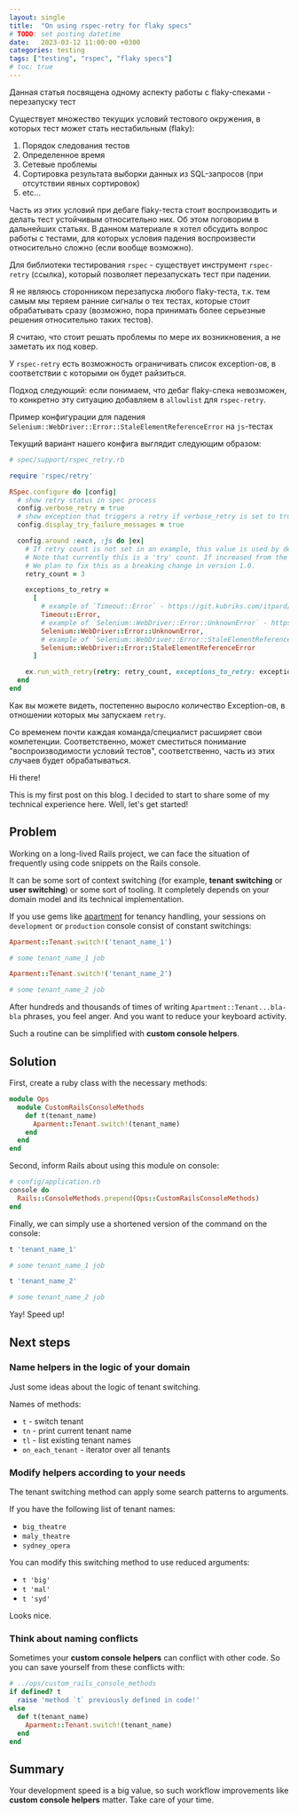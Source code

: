 ```yaml
---
layout: single
title:  "On using rspec-retry for flaky specs"
# TODO: set posting datetime
date:   2023-03-12 11:00:00 +0300
categories: testing
tags: ["testing", "rspec", "flaky specs"]
# toc: true
---
```


Данная статья посвящена одному аспекту работы с flaky-спеками - перезапуску тест

Существует множество текущих условий тестового окружения, в которых тест может стать нестабильным (flaky):
1. Порядок следования тестов
2. Определенное время
3. Сетевые проблемы
4. Сортировка результата выборки данных из SQL-запросов (при отсутствии явных сортировок)
5. etc...

Часть из этих условий при дебаге flaky-теста стоит воспроизводить и делать тест устойчивым относительно них. Об этом поговорим в дальнейших статьях. В данном материале я хотел обсудить вопрос работы с тестами, для которых условия падения воспроизвести относительно сложно (если вообще возможно).

Для библиотеки тестирования `rspec` - существует инструмент `rspec-retry` (ссылка), который позволяет перезапускать тест при падении.

Я не являюсь сторонником перезапуска любого flakу-теста, т.к. тем самым мы теряем ранние сигналы о тех тестах, которые стоит обрабатывать сразу (возможно, пора принимать более серьезные решения относительно таких тестов).

Я считаю, что стоит решать проблемы по мере их возникновения, а не заметать их под ковер.

У `rspec-retry` есть возможность ограничивать список exception-ов, в соответствии с которыми он будет райзиться.

Подход следующий: если понимаем, что дебаг flaky-спека невозможен, то конкретно эту ситуацию добавляем в `allowlist` для `rspec-retry`.


Пример конфигурации для падения `Selenium::WebDriver::Error::StaleElementReferenceError` на `js`-тестах

Текущий вариант нашего конфига выглядит следующим образом:

```ruby
# spec/support/rspec_retry.rb

require 'rspec/retry'

RSpec.configure do |config|
  # show retry status in spec process
  config.verbose_retry = true
  # show exception that triggers a retry if verbose_retry is set to true
  config.display_try_failure_messages = true

  config.around :each, :js do |ex|
    # If retry count is not set in an example, this value is used by default.
    # Note that currently this is a 'try' count. If increased from the default of 1, all examples will be retried.
    # We plan to fix this as a breaking change in version 1.0.
    retry_count = 3

    exceptions_to_retry =
      [
        # example of `Timeout::Error` - https://git.kubriks.com/itpard/theater_tickets/-/jobs/556851
        Timeout::Error,
        # example of `Selenium::WebDriver::Error::UnknownError` - https://git.kubriks.com/itpard/theater_tickets/-/jobs/556473
        Selenium::WebDriver::Error::UnknownError,
        # example of `Selenium::WebDriver::Error::StaleElementReferenceError` - https://git.kubriks.com/itpard/theater_tickets/-/jobs/560354
        Selenium::WebDriver::Error::StaleElementReferenceError
      ]

    ex.run_with_retry(retry: retry_count, exceptions_to_retry: exceptions_to_retry)
  end
end

```

Как вы можете видеть, постепенно выросло количество Exception-ов, в отношении которых мы запускаем `retry`.

Со временем почти каждая команда/специалист расширяет свои компетенции. Соответственно, может сместиться понимание "воспроизводимости условий тестов", соответственно, часть из этих случаев будет обрабатываться.


Hi there!

This is my first post on this blog. I decided to start to share some of my technical experience here. Well, let's get started!

## Problem

Working on a long-lived Rails project, we can face the situation of frequently using code snippets on the Rails console. 

It can be some sort of context switching (for example, **tenant switching** or **user switching**) or some sort of tooling. It completely depends on your domain model and its technical implementation.

If you use gems like [apartment](https://github.com/influitive/apartment) for tenancy handling, your sessions on `development` or `production` console consist of constant switchings:

```ruby
Aparment::Tenant.switch!('tenant_name_1')

# some tenant_name_1 job

Aparment::Tenant.switch!('tenant_name_2')

# some tenant_name_2 job
```

After hundreds and thousands of times of writing `Apartment::Tenant...bla-bla` phrases, you feel anger. And you want to reduce your keyboard activity.

Such a routine can be simplified with **custom console helpers**.

## Solution

First, create a ruby class with the necessary methods:

```ruby
module Ops
  module CustomRailsConsoleMethods
    def t(tenant_name)
      Aparment::Tenant.switch!(tenant_name)
    end
  end
end
```
 
Second, inform Rails about using this module on console:

```ruby
# config/application.rb
console do
  Rails::ConsoleMethods.prepend(Ops::CustomRailsConsoleMethods)
end
```


Finally, we can simply use a shortened version of the command on the console:

```ruby
t 'tenant_name_1'

# some tenant_name_1 job

t 'tenant_name_2'

# some tenant_name_2 job
```


Yay! Speed up!

## Next steps

### Name helpers in the logic of your domain

Just some ideas about the logic of tenant switching.

Names of methods:
- `t` - switch tenant
- `tn` - print current tenant name
- `tl` - list existing tenant names
- `on_each_tenant` - iterator over all tenants

### Modify helpers according to your needs

The tenant switching method can apply some search patterns to arguments.

If you have the following list of tenant names:
- `big_theatre`
- `maly_theatre`
- `sydney_opera`

You can modify this switching method to use reduced arguments:
- `t 'big'`
- `t 'mal'`
- `t 'syd'`

Looks nice.

### Think about naming conflicts

Sometimes your **custom console helpers** can conflict with other code. So you can save yourself from these conflicts with:


```ruby
# ../ops/custom_rails_console_methods
if defined? t
  raise 'method `t` previously defined in code!'
else
  def t(tenant_name)
    Aparment::Tenant.switch!(tenant_name)
  end
end
```


## Summary

Your development speed is a big value, so such workflow improvements like **custom console helpers** matter. Take care of your time.
